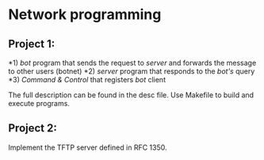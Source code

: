 # Network programming

## Project 1:

*1) _bot_ program that sends the request to _server_ and forwards the  message to other users (botnet)
*2) _server_ program that responds to the _bot's_ query
*3) _Command & Control_ that registers _bot_ client

The full description can be found in the desc file. Use Makefile to build and execute programs.

## Project 2:

Implement the TFTP server defined in RFC 1350.

